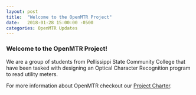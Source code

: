 ```yaml
---
layout: post
title:  "Welcome to the OpenMTR Project"
date:   2018-01-28 15:00:00 -0500
categories: OpenMTR Updates
---
```


### Welcome to the OpenMTR Project!

We are a group of students from Pellissippi State Community College that have been tasked with designing an Optical Character Recognition program to read utility meters.

For more information about OpenMTR checkout our [Project Charter](https://OpenMTR.github.io/charter).
